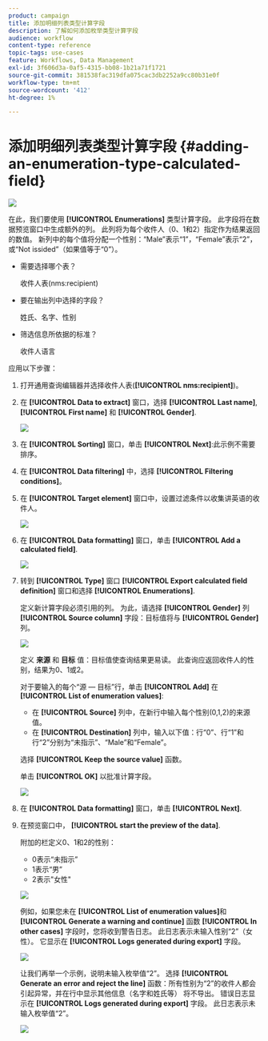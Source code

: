 ```yaml
---
product: campaign
title: 添加明细列表类型计算字段
description: 了解如何添加枚举类型计算字段
audience: workflow
content-type: reference
topic-tags: use-cases
feature: Workflows, Data Management
exl-id: 3f606d3a-0af5-4315-bb08-1b21a71f1721
source-git-commit: 381538fac319dfa075cac3db2252a9cc80b31e0f
workflow-type: tm+mt
source-wordcount: '412'
ht-degree: 1%

---
```


# 添加明细列表类型计算字段 {#adding-an-enumeration-type-calculated-field}

![](../../assets/v7-only.svg)

在此，我们要使用 **[!UICONTROL Enumerations]** 类型计算字段。 此字段将在数据预览窗口中生成额外的列。 此列将为每个收件人（0、1和2）指定作为结果返回的数值。 新列中的每个值将分配一个性别：“Male”表示“1”，“Female”表示“2”，或“Not issided”（如果值等于“0”）。

* 需要选择哪个表？

   收件人表(nms:recipient)

* 要在输出列中选择的字段？

   姓氏、名字、性别

* 筛选信息所依据的标准？

   收件人语言

应用以下步骤：

1. 打开通用查询编辑器并选择收件人表(**[!UICONTROL nms:recipient]**)。
1. 在 **[!UICONTROL Data to extract]** 窗口，选择 **[!UICONTROL Last name]**, **[!UICONTROL First name]** 和 **[!UICONTROL Gender]**.

   ![](assets/query_editor_nveau_73.png)

1. 在 **[!UICONTROL Sorting]** 窗口，单击 **[!UICONTROL Next]**:此示例不需要排序。
1. 在 **[!UICONTROL Data filtering]** 中，选择 **[!UICONTROL Filtering conditions]**。
1. 在 **[!UICONTROL Target element]** 窗口中，设置过滤条件以收集讲英语的收件人。

   ![](assets/query_editor_nveau_74.png)

1. 在 **[!UICONTROL Data formatting]** 窗口，单击 **[!UICONTROL Add a calculated field]**.

   ![](assets/query_editor_nveau_75.png)

1. 转到 **[!UICONTROL Type]** 窗口 **[!UICONTROL Export calculated field definition]** 窗口和选择 **[!UICONTROL Enumerations]**.

   定义新计算字段必须引用的列。 为此，请选择 **[!UICONTROL Gender]** 列 **[!UICONTROL Source column]** 字段：目标值将与 **[!UICONTROL Gender]** 列。

   ![](assets/query_editor_nveau_76.png)

   定义 **来源** 和 **目标** 值：目标值使查询结果更易读。 此查询应返回收件人的性别，结果为0、1或2。

   对于要输入的每个“源 — 目标”行，单击 **[!UICONTROL Add]** 在 **[!UICONTROL List of enumeration values]**:

   * 在 **[!UICONTROL Source]** 列中，在新行中输入每个性别(0,1,2)的来源值。
   * 在 **[!UICONTROL Destination]** 列中，输入以下值：行“0”、行“1”和行“2”分别为“未指示”、“Male”和“Female”。

   选择 **[!UICONTROL Keep the source value]** 函数。

   单击 **[!UICONTROL OK]** 以批准计算字段。

   ![](assets/query_editor_nveau_77.png)

1. 在 **[!UICONTROL Data formatting]** 窗口，单击 **[!UICONTROL Next]**.
1. 在预览窗口中， **[!UICONTROL start the preview of the data]**.

   附加的栏定义0、1和2的性别：

   * 0表示“未指示”
   * 1表示“男”
   * 2表示&quot;女性&quot;

   ![](assets/query_editor_nveau_78.png)

   例如，如果您未在 **[!UICONTROL List of enumeration values]**&#x200B;和 **[!UICONTROL Generate a warning and continue]** 函数 **[!UICONTROL In other cases]** 字段时，您将收到警告日志。 此日志表示未输入性别“2”（女性）。 它显示在 **[!UICONTROL Logs generated during export]** 字段。

   ![](assets/query_editor_nveau_79.png)

   让我们再举一个示例，说明未输入枚举值“2”。 选择 **[!UICONTROL Generate an error and reject the line]** 函数：所有性别为“2”的收件人都会引起异常，并在行中显示其他信息（名字和姓氏等） 将不导出。 错误日志显示在 **[!UICONTROL Logs generated during export]** 字段。 此日志表示未输入枚举值“2”。

   ![](assets/query_editor_nveau_80.png)
